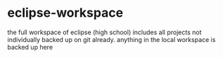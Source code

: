 # eclipse-workspace

the full workspace of eclipse (high school)
includes all projects not individually backed up on git already. anything in the local workspace is backed up here
